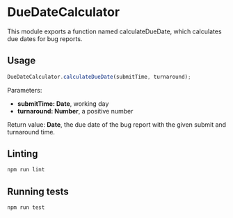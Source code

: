 # DueDateCalculator
This module exports a function named calculateDueDate, which calculates due dates for bug reports.
## Usage
```js
DueDateCalculator.calculateDueDate(submitTime, turnaround);
```
Parameters:
- __submitTime: Date__, working day
- __turnaround: Number__, a positive number

Return value: __Date__, the due date of the bug report with the given submit and turnaround time.
## Linting
```sh
npm run lint
```
## Running tests
```sh
npm run test
```
